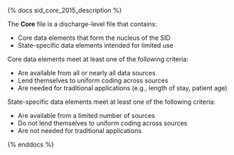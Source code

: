 {% docs sid_core_2015_description %}

The **Core** file is a discharge-level file that contains:

- Core data elements that form the nucleus of the SID
- State-specific data elements intended for limited use

Core data elements meet at least one of the following criteria:

- Are available from all or nearly all data sources
- Lend themselves to uniform coding across sources
- Are needed for traditional applications (e.g., length of stay, patient age)

State-specific data elements meet at least one of the following criteria:

- Are available from a limited number of sources
- Do not lend themselves to uniform coding across sources
- Are not needed for traditional applications

{% enddocs %}
